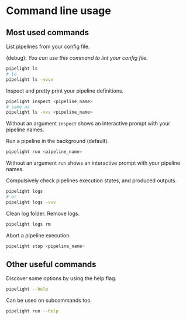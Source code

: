 <script setup lang="ts">
import { h, ref } from "vue";
// Components
import Terminal from "@components/Terminal.vue";

const vnode_inspect = h("div", [
    h("div", {
      innerHTML: "> deploy_to_host"
    }),
    h("div", {
      class: "indented",
      innerHTML: "test"
    }),
    h("div", {
      class: "indented",
      innerHTML: "build"
    })
]);
const lines_inspect = [
  { cmd: "pipelight inspect" },
  { vnode: vnode_inspect }
];

const vnode_run = h("div", [
    h("div", {
      innerHTML: "> deploy_to_host"
    }),
    h("div", {
      class: "indented",
      innerHTML: "test"
    }),
    h("div", {
      class: "indented",
      innerHTML: "build"
    })
]);
const lines_run = [
  { cmd: "pipelight run" },
  { vnode: vnode_run }
];
</script>

<style lang="postcss">
.terminal {
    .indented {
        @apply pl-4;
    }
}
</style>

# Command line usage

## Most used commands

List pipelines from your config file.

(debug): _You can use this command to lint your config file._

```sh
pipelight ls
# to
pipelight ls -vvvv
```

Inspect and pretty print your pipeline definitions.

```sh
pipelight inspect <pipeline_name>
# same as
pipelight ls -vvv <pipeline_name>
```

Without an argument `inspect` shows an interactive prompt
with your pipeline names.

<Terminal
class="sm"
:animate=false
:lines="lines_inspect"
/>

Run a pipeline in the background (default).

```sh
pipelight run <pipeline_name>
```

Without an argument `run` shows an interactive prompt
with your pipeline names.

<Terminal
class="sm"
:animate=false
:lines="lines_run"
/>

Compulsively check pipelines execution states, and produced outputs.

```sh
pipelight logs
# or
pipelight logs -vvv
```

Clean log folder. Remove logs.

```sh
pipelight logs rm
```

Abort a pipeline execution.

```sh
pipelight stop <pipeline_name>
```

## Other useful commands

Discover some options by using the help flag.

```sh
pipelight --help
```

Can be used on subcommands too.

```sh
pipelight run --help
```
